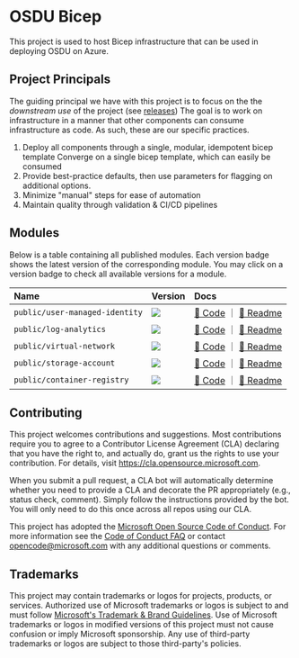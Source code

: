 # OSDU Bicep

This project is used to host Bicep infrastructure that can be used in deploying OSDU on Azure.

## Project Principals

The guiding principal we have with this project is to focus on the the _downstream use_ of the project (see [releases](https://github.com/azure/osdu-bicep/releases)) The goal is to work on infrastructure in a manner that other components can consume infrastructure as code. As such, these are our specific practices.

1. Deploy all components through a single, modular, idempotent bicep template Converge on a single bicep template, which can easily be consumed
2. Provide best-practice defaults, then use parameters for flagging on additional options.
3. Minimize "manual" steps for ease of automation
4. Maintain quality through validation & CI/CD pipelines

## Modules

Below is a table containing all published modules. Each version badge shows the latest version of the corresponding module. You may click on a version badge to check all available versions for a module.

| Name                           | Version                                                                                                                                                           | Docs                                                                                                                                                                                                                              |
| :----------------------------- | :---------------------------------------------------------------------------------------------------------------------------------------------------------------- | :-------------------------------------------------------------------------------------------------------------------------------------------------------------------------------------------------------------------------------- |
| `public/user-managed-identity` | <a href="https://github.com/azure/osdu-bicep/releases/tag/public/user-managed-identity/1.0.1"><image src="https://img.shields.io/badge/osdubicep-1.0.1-blue"></a> | [🦾 Code](https://github.com/azure/osdu-bicep/blob/main/bicep/modules/public/user-managed-identity/main.bicep) ｜ [📃 Readme](https://github.com/azure/osdu-bicep/blob/main/bicep/modules/public/user-managed-identity/README.md) |
| `public/log-analytics`         | <a href="https://github.com/azure/osdu-bicep/releases/tag/public/log-analytics/1.0.1"><image src="https://img.shields.io/badge/osdubicep-1.0.1-blue"></a>         | [🦾 Code](https://github.com/azure/osdu-bicep/blob/main/bicep/modules/public/log-analytics/main.bicep) ｜ [📃 Readme](https://github.com/azure/osdu-bicep/blob/main/bicep/modules/public/log-analytics/README.md)                 |
| `public/virtual-network`       | <a href="https://github.com/azure/osdu-bicep/releases/tag/public/virtual-network/1.0.2"><image src="https://img.shields.io/badge/osdubicep-1.0.2-blue"></a>       | [🦾 Code](https://github.com/azure/osdu-bicep/blob/main/bicep/modules/public/virtual-network/main.bicep) ｜ [📃 Readme](https://github.com/azure/osdu-bicep/blob/main/bicep/modules/public/virtual-network/README.md)             |
| `public/storage-account`       | <a href="https://github.com/azure/osdu-bicep/releases/tag/public/storage-account/1.0.1"><image src="https://img.shields.io/badge/osdubicep-1.0.1-blue"></a>       | [🦾 Code](https://github.com/azure/osdu-bicep/blob/main/bicep/modules/public/storage-account/main.bicep) ｜ [📃 Readme](https://github.com/azure/osdu-bicep/blob/main/bicep/modules/public/storage-account/README.md)             |
| `public/container-registry`    | <a href="https://github.com/azure/osdu-bicep/releases/tag/public/container-registry/1.0.1"><image src="https://img.shields.io/badge/osdubicep-1.0.1-blue"></a>    | [🦾 Code](https://github.com/azure/osdu-bicep/blob/main/bicep/modules/public/container-registry/main.bicep) ｜ [📃 Readme](https://github.com/azure/osdu-bicep/blob/main/bicep/modules/public/container-registry/README.md)       |

<!-- Begin Module Table -->

<!-- End Module Table -->

## Contributing

This project welcomes contributions and suggestions. Most contributions require you to agree to a
Contributor License Agreement (CLA) declaring that you have the right to, and actually do, grant us
the rights to use your contribution. For details, visit https://cla.opensource.microsoft.com.

When you submit a pull request, a CLA bot will automatically determine whether you need to provide
a CLA and decorate the PR appropriately (e.g., status check, comment). Simply follow the instructions
provided by the bot. You will only need to do this once across all repos using our CLA.

This project has adopted the [Microsoft Open Source Code of Conduct](https://opensource.microsoft.com/codeofconduct/).
For more information see the [Code of Conduct FAQ](https://opensource.microsoft.com/codeofconduct/faq/) or
contact [opencode@microsoft.com](mailto:opencode@microsoft.com) with any additional questions or comments.

## Trademarks

This project may contain trademarks or logos for projects, products, or services. Authorized use of Microsoft
trademarks or logos is subject to and must follow
[Microsoft's Trademark & Brand Guidelines](https://www.microsoft.com/en-us/legal/intellectualproperty/trademarks/usage/general).
Use of Microsoft trademarks or logos in modified versions of this project must not cause confusion or imply Microsoft sponsorship.
Any use of third-party trademarks or logos are subject to those third-party's policies.
